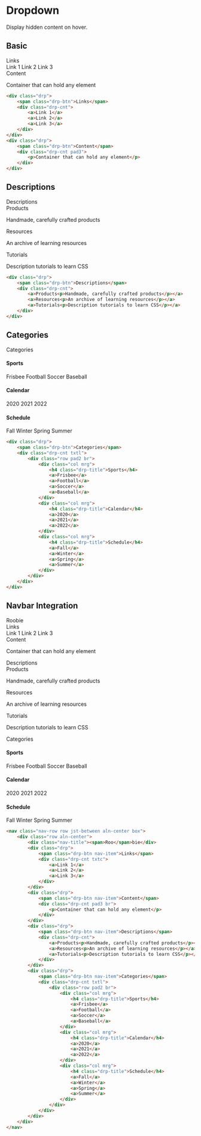 # Dropdown
Display hidden content on hover.

## Basic
<div class="row">
    <div class="drp">
        <span class="drp-btn">Links</span>
        <div class="drp-cnt">
            <a>Link 1</a>
            <a>Link 2</a>
            <a>Link 3</a>
        </div>
    </div>
    <div class="drp">
        <span class="drp-btn">Content</span>
        <div class="drp-cnt pad3">
            <p>Container that can hold any element</p>
        </div>
    </div>
</div>

```html
<div class="drp">
    <span class="drp-btn">Links</span>
    <div class="drp-cnt">
        <a>Link 1</a>
        <a>Link 2</a>
        <a>Link 3</a>
    </div>
</div>
<div class="drp">
    <span class="drp-btn">Content</span>
    <div class="drp-cnt pad3">
        <p>Container that can hold any element</p>
    </div>
</div>
```

## Descriptions
<div class="drp">
    <span class="drp-btn">Descriptions</span>
    <div class="drp-cnt">
        <a>Products<p>Handmade, carefully crafted products</p></a>
        <a>Resources<p>An archive of learning resources</p></a>
        <a>Tutorials<p>Description tutorials to learn CSS</p></a>
    </div>
</div>

```html
<div class="drp">
    <span class="drp-btn">Descriptions</span>
    <div class="drp-cnt">
        <a>Products<p>Handmade, carefully crafted products</p></a>
        <a>Resources<p>An archive of learning resources</p></a>
        <a>Tutorials<p>Description tutorials to learn CSS</p></a>
    </div>
</div>
```

## Categories
<div class="drp">
    <span class="drp-btn">Categories</span>
    <div class="drp-cnt txtl">
        <div class="row pad2 br">
            <div class="col mrg">
                <h4 class="drp-title">Sports</h4>
                <a>Frisbee</a>
                <a>Football</a>
                <a>Soccer</a>
                <a>Baseball</a>
            </div>
            <div class="col mrg">
                <h4 class="drp-title">Calendar</h4>
                <a>2020</a>
                <a>2021</a>
                <a>2022</a>
            </div>
            <div class="col mrg">
                <h4 class="drp-title">Schedule</h4>
                <a>Fall</a>
                <a>Winter</a>
                <a>Spring</a>
                <a>Summer</a>
            </div>
        </div>
    </div>
</div>

```html
<div class="drp">
    <span class="drp-btn">Categories</span>
    <div class="drp-cnt txtl">
        <div class="row pad2 br">
            <div class="col mrg">
                <h4 class="drp-title">Sports</h4>
                <a>Frisbee</a>
                <a>Football</a>
                <a>Soccer</a>
                <a>Baseball</a>
            </div>
            <div class="col mrg">
                <h4 class="drp-title">Calendar</h4>
                <a>2020</a>
                <a>2021</a>
                <a>2022</a>
            </div>
            <div class="col mrg">
                <h4 class="drp-title">Schedule</h4>
                <a>Fall</a>
                <a>Winter</a>
                <a>Spring</a>
                <a>Summer</a>
            </div>
        </div>
    </div>
</div>
```

## Navbar Integration
<nav class="nav-row row jst-between aln-center box">
    <div class="row aln-center">
        <div class="nav-title">Roobie</div>
        <div class="drp">
            <span class="drp-btn nav-item">Links</span>
            <div class="drp-cnt txtc">
                <a>Link 1</a>
                <a>Link 2</a>
                <a>Link 3</a>
            </div>
        </div>
        <div class="drp">
            <span class="drp-btn nav-item">Content</span>
            <div class="drp-cnt pad3 br">
                <p>Container that can hold any element</p>
            </div>
        </div>
        <div class="drp">
            <span class="drp-btn nav-item">Descriptions</span>
            <div class="drp-cnt">
                <a>Products<p>Handmade, carefully crafted products</p></a>
                <a>Resources<p>An archive of learning resources</p></a>
                <a>Tutorials<p>Description tutorials to learn CSS</p></a>
            </div>
        </div>
        <div class="drp">
            <span class="drp-btn nav-item">Categories</span>
            <div class="drp-cnt txtl">
                <div class="row pad2 br">
                    <div class="col mrg">
                        <h4 class="drp-title">Sports</h4>
                        <a>Frisbee</a>
                        <a>Football</a>
                        <a>Soccer</a>
                        <a>Baseball</a>
                    </div>
                    <div class="col mrg">
                        <h4 class="drp-title">Calendar</h4>
                        <a>2020</a>
                        <a>2021</a>
                        <a>2022</a>
                    </div>
                    <div class="col mrg">
                        <h4 class="drp-title">Schedule</h4>
                        <a>Fall</a>
                        <a>Winter</a>
                        <a>Spring</a>
                        <a>Summer</a>
                    </div>
                </div>
            </div>
        </div>
    </div>
</nav>

```html
<nav class="nav-row row jst-between aln-center box">
    <div class="row aln-center">
        <div class="nav-title"><span>Roo</span>bie</div>
        <div class="drp">
            <span class="drp-btn nav-item">Links</span>
            <div class="drp-cnt txtc">
                <a>Link 1</a>
                <a>Link 2</a>
                <a>Link 3</a>
            </div>
        </div>
        <div class="drp">
            <span class="drp-btn nav-item">Content</span>
            <div class="drp-cnt pad3 br">
                <p>Container that can hold any element</p>
            </div>
        </div>
        <div class="drp">
            <span class="drp-btn nav-item">Descriptions</span>
            <div class="drp-cnt">
                <a>Products<p>Handmade, carefully crafted products</p></a>
                <a>Resources<p>An archive of learning resources</p></a>
                <a>Tutorials<p>Description tutorials to learn CSS</p></a>
            </div>
        </div>
        <div class="drp">
            <span class="drp-btn nav-item">Categories</span>
            <div class="drp-cnt txtl">
                <div class="row pad2 br">
                    <div class="col mrg">
                        <h4 class="drp-title">Sports</h4>
                        <a>Frisbee</a>
                        <a>Football</a>
                        <a>Soccer</a>
                        <a>Baseball</a>
                    </div>
                    <div class="col mrg">
                        <h4 class="drp-title">Calendar</h4>
                        <a>2020</a>
                        <a>2021</a>
                        <a>2022</a>
                    </div>
                    <div class="col mrg">
                        <h4 class="drp-title">Schedule</h4>
                        <a>Fall</a>
                        <a>Winter</a>
                        <a>Spring</a>
                        <a>Summer</a>
                    </div>
                </div>
            </div>
        </div>
    </div>
</nav>
```